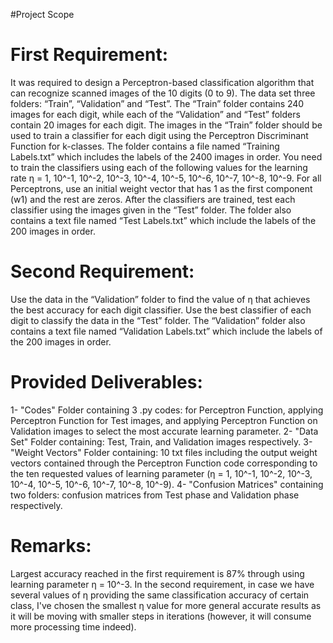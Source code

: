 #Project Scope

First Requirement:
==================
It was required to design a Perceptron-based classification algorithm that can recognize scanned images of the 10 digits (0 to 9).
The data set three folders: “Train”, “Validation” and “Test”. The “Train” folder contains 240 images for each digit, while each of the “Validation” and “Test” folders contain 20 images for each digit.
The images in the “Train” folder should be used to train a classifier for each digit using the Perceptron Discriminant Function for k-classes. The folder contains a file named “Training Labels.txt” which includes the labels of the 2400 images in order.
You need to train the classifiers using each of the following values for the learning rate η = 1, 10^-1, 10^-2, 10^-3, 10^-4, 10^-5, 10^-6, 10^-7, 10^-8, 10^-9.
For all Perceptrons, use an initial weight vector that has 1 as the first component (w1) and the rest are zeros.
After the classifiers are trained, test each classifier using the images given in the “Test” folder. The folder also contains a text file named “Test Labels.txt” which include the labels of the 200 images in order.

Second Requirement:
===================
Use the data in the “Validation” folder to find the value of η that achieves the best accuracy for each digit classifier.
Use the best classifier of each digit to classify the data in the “Test” folder. The “Validation” folder also contains a text file named “Validation Labels.txt” which include the labels of the 200 images in order.

Provided Deliverables:
======================
1- "Codes" Folder containing 3 .py codes: for Perceptron Function, applying Perceptron Function for Test images, and applying Perceptron Function on Validation images to select the most accurate learning parameter.
2- "Data Set" Folder containing: Test, Train, and Validation images respectively.
3- "Weight Vectors" Folder containing: 10 txt files including the output weight vectors contained through the Perceptron Function code corresponding to the ten requested values of learning parameter (η = 1, 10^-1, 10^-2, 10^-3, 10^-4, 10^-5, 10^-6, 10^-7, 10^-8, 10^-9).
4-  "Confusion Matrices" containing two folders: confusion matrices from Test phase and Validation phase respectively.

Remarks:
========
Largest accuracy reached in the first requirement is 87% through using learning parameter η = 10^-3.
In the second requirement, in case we have several values of η providing the same classification accuracy of certain class, I've chosen the smallest η value for more general accurate results as it will be moving with smaller steps in iterations (however, it will consume more processing time indeed).
